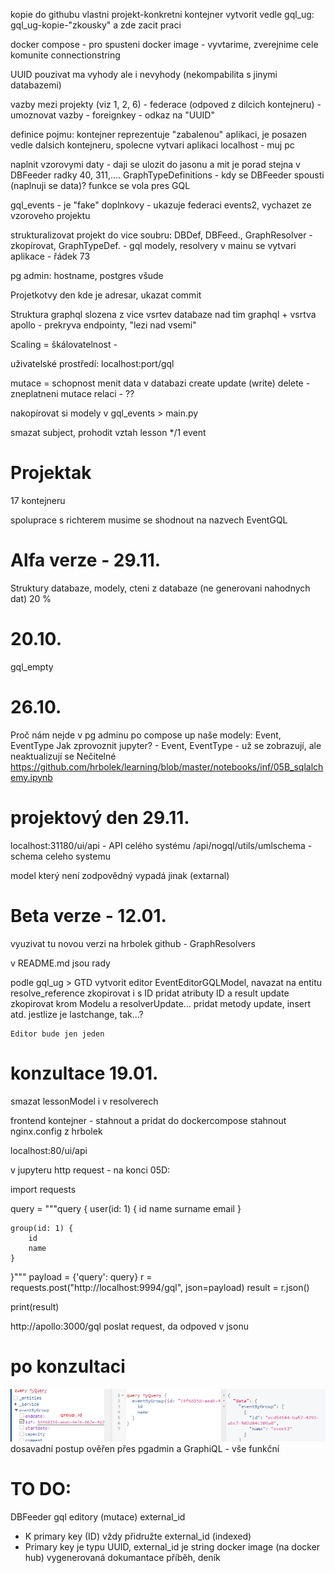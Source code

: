 kopie do githubu
vlastni projekt-konkretni kontejner
vytvorit vedle gql_ug: gql_ug-kopie-"zkousky" a zde zacit praci

docker compose - pro spusteni
docker image - vyvtarime, zverejnime cele komunite
connectionstring

UUID pouzivat
    ma vyhody ale i nevyhody (nekompabilita s jinymi databazemi)

vazby mezi projekty (viz 1, 2, 6) - federace (odpoved z dilcich kontejneru) - umoznovat vazby - foreignkey - odkaz na "UUID"

definice pojmu:
    kontejner reprezentuje "zabalenou" aplikaci, je posazen vedle dalsich kontejneru, spolecne vytvari aplikaci
    localhost - muj pc

naplnit vzorovymi daty - daji se ulozit do jasonu a mit je porad stejna
    v DBFeeder radky 40, 311,....
    GraphTypeDefinitions - kdy se DBFeeder spousti (naplnuji se data)? funkce se vola pres GQL

gql_events - je "fake" doplnkovy - ukazuje federaci
    events2, vychazet ze vzoroveho projektu

strukturalizovat projekt do vice soubru: DBDef, DBFeed., GraphResolver - zkopírovat, GraphTypeDef. - gql modely, resolvery
v mainu se vytvari aplikace - řádek 73

pg admin:
    hostname, postgres všude


Projetkotvy den
kde je adresar, ukazat commit

Struktura graphql slozena z vice vsrtev
    databaze nad tim graphql + vsrtva apollo - prekryva endpointy, "lezi nad vsemi"

Scaling = škálovatelnost - 

uživatelské prostředí:
    localhost:port/gql

mutace = schopnost menit data v databazi
    create
    update (write)
    delete - zneplatneni
mutace relaci - ??

nakopírovat si modely v gql_events > main.py

smazat subject, prohodit vztah lesson */1 event

# Projektak
17 kontejneru

spoluprace s richterem
    musime se shodnout na nazvech EventGQL

# Alfa verze - 29.11.
Struktury databaze, modely, cteni z databaze (ne generovani nahodnych dat) 20 %

# 20.10.
gql_empty

# 26.10.
Proč nám nejde v pg adminu po compose up naše modely: Event, EventType
Jak zprovoznit jupyter? - Event, EventType - už se zobrazují, ale neaktualizují se
Nečitelné https://github.com/hrbolek/learning/blob/master/notebooks/inf/05B_sqlalchemy.ipynb

# projektový den 29.11.
localhost:31180/ui/api - API celého systému
               /api/nogql/utils/umlschema - schema celeho systemu

model který není zodpovědný vypadá jinak (extarnal)

# Beta verze - 12.01.
vyuzivat tu novou verzi na hrbolek github - GraphResolvers

v README.md jsou rady 

podle gql_ug > GTD
vytvorit editor EventEditorGQLModel, navazat na entitu 
    resolve_reference zkopirovat i s ID
    pridat atributy ID a result
    update zkopirovat krom Modelu a resolverUpdate...
    pridat metody update, insert atd.
    jestlize je lastchange, tak...?

    Editor bude jen jeden

# konzultace 19.01.

smazat lessonModel i v resolverech

frontend kontejner - stahnout a pridat do dockercompose
stahnout nginx.config z hrbolek

localhost:80/ui/api 

v jupyteru http request - na konci 05D:

import requests

query = """query {
    user(id: 1) {
        id
        name
        surname
        email
    }

    group(id: 1) {
        id
        name
    }
}"""
payload = {'query': query}
r = requests.post("http://localhost:9994/gql", json=payload)
result = r.json()

print(result)


http://apollo:3000/gql poslat request, da odpoved v jsonu

# po konzultaci
![GraphiQL - proč je tam group_id?](gql_events/gql_events/Graphiql.png)
dosavadní postup ověřen přes pgadmin a GraphiQL - vše funkční

# TO DO:
DBFeeder
gql editory (mutace)
external_id
-	K primary key (ID) vždy přidružte external_id (indexed)
-	Primary key je typu UUID, external_id je string
docker image (na docker hub)
vygenerovaná dokumantace
příběh, deník


